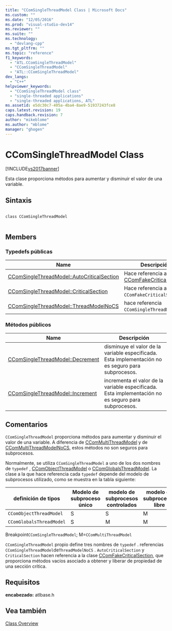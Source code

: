 ```yaml
---
title: "CComSingleThreadModel Class | Microsoft Docs"
ms.custom: ""
ms.date: "12/05/2016"
ms.prod: "visual-studio-dev14"
ms.reviewer: ""
ms.suite: ""
ms.technology: 
  - "devlang-cpp"
ms.tgt_pltfrm: ""
ms.topic: "reference"
f1_keywords: 
  - "ATL.CComSingleThreadModel"
  - "CComSingleThreadModel"
  - "ATL::CComSingleThreadModel"
dev_langs: 
  - "C++"
helpviewer_keywords: 
  - "CComSingleThreadModel class"
  - "single-threaded applications"
  - "single-threaded applications, ATL"
ms.assetid: e5dc30c7-405a-4ba4-8ae9-51937243fce8
caps.latest.revision: 19
caps.handback.revision: 7
author: "mikeblome"
ms.author: "mblome"
manager: "ghogen"
---
```

# CComSingleThreadModel Class
[!INCLUDE[vs2017banner](../../assembler/inline/includes/vs2017banner.md)]

Esta clase proporciona métodos para aumentar y disminuir el valor de una variable.  
  
## Sintaxis  
  
```  
  
class CComSingleThreadModel  
  
```  
  
## Members  
  
### Typedefs públicas  
  
|Name|Descripción|  
|----------|-----------------|  
|[CComSingleThreadModel::AutoCriticalSection](../Topic/CComSingleThreadModel::AutoCriticalSection.md)|Hace referencia a la clase [CComFakeCriticalSection](../../atl/reference/ccomfakecriticalsection-class.md).|  
|[CComSingleThreadModel::CriticalSection](../Topic/CComSingleThreadModel::CriticalSection.md)|Hace referencia a la clase `CComFakeCriticalSection`.|  
|[CComSingleThreadModel::ThreadModelNoCS](../Topic/CComSingleThreadModel::ThreadModelNoCS.md)|hace referencia `CComSingleThreadModel`.|  
  
### Métodos públicos  
  
|Name|Descripción|  
|----------|-----------------|  
|[CComSingleThreadModel::Decrement](../Topic/CComSingleThreadModel::Decrement.md)|disminuye el valor de la variable especificada.  Esta implementación no es seguro para subprocesos.|  
|[CComSingleThreadModel::Increment](../Topic/CComSingleThreadModel::Increment.md)|incrementa el valor de la variable especificada.  Esta implementación no es seguro para subprocesos.|  
  
## Comentarios  
 `CComSingleThreadModel` proporciona métodos para aumentar y disminuir el valor de una variable.  A diferencia de [CComMultiThreadModel](../../atl/reference/ccommultithreadmodel-class.md) y de [CComMultiThreadModelNoCS](../../atl/reference/ccommultithreadmodelnocs-class.md), estos métodos no son seguros para subprocesos.  
  
 Normalmente, se utiliza `CComSingleThreadModel` a uno de los dos nombres de `typedef` , [CComObjectThreadModel](../Topic/CComObjectThreadModel.md) o [CComGlobalsThreadModel](../Topic/CComGlobalsThreadModel.md).  La clase a la que hace referencia cada `typedef` depende del modelo de subprocesos utilizado, como se muestra en la tabla siguiente:  
  
|definición de tipos|Modelo de subproceso único|modelo de subprocesos controlados|modelo de subprocesos libre|  
|-------------------------|--------------------------------|---------------------------------------|---------------------------------|  
|`CComObjectThreadModel`|S|S|M|  
|`CComGlobalsThreadModel`|S|M|M|  
  
 Breakpoint`CComSingleThreadModel`; M\=`CComMultiThreadModel`  
  
 `CComSingleThreadModel` propio define tres nombres de `typedef` .  referencias `CComSingleThreadModel`de`ThreadModelNoCS` .  `AutoCriticalSection` y `CriticalSection` hacen referencia a la clase [CComFakeCriticalSection](../../atl/reference/ccomfakecriticalsection-class.md), que proporciona métodos vacíos asociado a obtener y liberar de propiedad de una sección crítica.  
  
## Requisitos  
 **encabezado:** atlbase.h  
  
## Vea también  
 [Class Overview](../../atl/atl-class-overview.md)